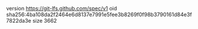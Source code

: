 version https://git-lfs.github.com/spec/v1
oid sha256:4ba108da2f2464e6d8137e7991e5fee3b8269f0f98b3790161d84e3f7822da3e
size 3662
